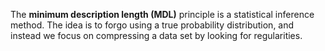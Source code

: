 The **minimum description length (MDL)** principle is a statistical inference method. The idea is to forgo using a true probability distribution, and instead we focus on compressing a data set by looking for regularities.
